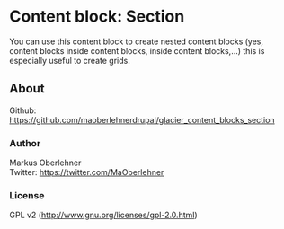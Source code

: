 # Content block: Section
You can use this content block to create nested content blocks (yes, content blocks inside content blocks, inside content blocks,...) this is especially useful to create grids.

## About
Github: https://github.com/maoberlehnerdrupal/glacier_content_blocks_section

### Author
Markus Oberlehner  
Twitter: https://twitter.com/MaOberlehner

### License
GPL v2 (http://www.gnu.org/licenses/gpl-2.0.html)
